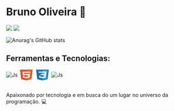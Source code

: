 # Bruno Oliveira 🤙
  <a href="https://linkedin.com/brunocode" target="_blank"><img src="https://img.shields.io/badge/-LinkedIn-407bff?style=flat-square&labelColor=407bff&logo=Linkedin&logoColor=white&link=https://www.linkedin.com/in/brunocode/)" target="_blank"></a>
  <a href="https://www.github.com/in/brunocodebr" target="_blank"><img src="https://img.shields.io/badge/-Github-407bff?style=flat-square&labelColor=407bff&logo=Github&logoColor=white&link=https://github.com/brunocodebr" target="_blank"></a> 


![Anurag's GitHub stats](https://github-readme-stats.vercel.app/api?username=brunocodebr&show_icons=true&theme=tokyonight)

## Ferramentas e Tecnologias:
<div>
  <img align="center" alt="Js" height="30" width="40" src="https://cdn.jsdelivr.net/gh/devicons/devicon/icons/vscode/vscode-original.svg">
  <img align="center" alt="HTML" height="30" width="40" src="https://raw.githubusercontent.com/devicons/devicon/master/icons/html5/html5-original.svg">
  <img align="center" alt="CSS" height="30" width="40" src="https://raw.githubusercontent.com/devicons/devicon/master/icons/css3/css3-original.svg">
  <img align="center" alt="Js" height="30" width="40" src="https://cdn.jsdelivr.net/gh/devicons/devicon/icons/javascript/javascript-plain.svg">
</div>
</br>

Apaixonado por tecnologia e em busca do um lugar no universo da programação. 💻

